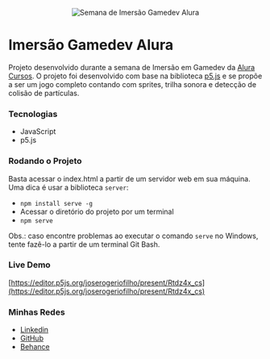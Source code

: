 <p align="center"><img alt="Semana de Imersão Gamedev Alura" src="https://user-images.githubusercontent.com/12038461/86697871-2ce76680-bfe5-11ea-9f83-9cb7c7974305.png"></p>

# Imersão Gamedev Alura
Projeto desenvolvido durante a semana de Imersão em Gamedev da [Alura Cursos](https://www.alura.com.br). O projeto foi desenvolvido com base na biblioteca [p5.js](https://p5js.org/) e se propõe a ser um jogo completo contando com sprites, trilha sonora e detecção de colisão de partículas.

### Tecnologias
* JavaScript
* p5.js

### Rodando o Projeto
Basta acessar o index.html a partir de um servidor web em sua máquina. Uma dica é usar a biblioteca `server`:
* `npm install serve -g`
* Acessar o diretório do projeto por um terminal
* `npm serve`

Obs.: caso encontre problemas ao executar o comando `serve` no Windows, tente fazê-lo a partir de um terminal Git Bash.

### Live Demo
[https://editor.p5js.org/joserogeriofilho/present/Rtdz4x_cs](https://editor.p5js.org/joserogeriofilho/present/Rtdz4x_cs)

### Minhas Redes
* [Linkedin](https://www.linkedin.com/in/joserogeriofilho/)
* [GitHub](https://github.com/joserogeriofilho)
* [Behance](https://www.behance.net/joserogeriofilho)
